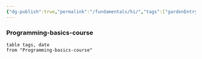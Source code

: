 ```yaml
---
{"dg-publish":true,"permalink":"/fundamentals/hi/","tags":["gardenEntry"]}
---
```


### Programming-basics-course
```dataview
table tags, date
from "Programming-basics-course"
```
